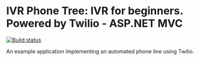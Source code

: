 # IVR Phone Tree: IVR for beginners. Powered by Twilio - ASP.NET MVC

[![Build status](https://ci.appveyor.com/api/projects/status/klelhitxk1oo3hm8?svg=true)](https://ci.appveyor.com/project/acamino/ivr-phone-tree-csharp)

An example application implementing an automated phone line using Twilio.
